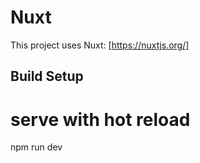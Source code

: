# Nuxt
This project uses Nuxt: [https://nuxtjs.org/]

## Build Setup
# serve with hot reload
npm run dev